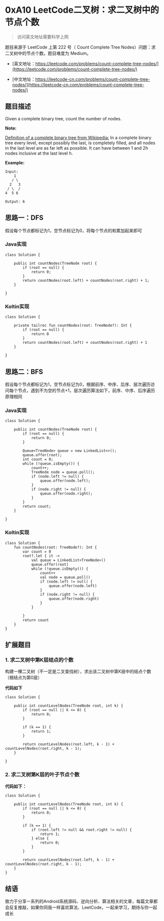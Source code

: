# 0xA10 LeetCode二叉树：求二叉树中的节点个数

> 访问英文地址需要科学上网

题目来源于 LeetCode 上第 222 号（ Count Complete Tree Nodes）问题：求二叉树中的节点个数。题目难度为 Medium。

* [英文地址：https://leetcode.com/problems/count-complete-tree-nodes/](https://leetcode.com/problems/count-complete-tree-nodes/)

* [中文地址：https://leetcode-cn.com/problems/count-complete-tree-nodes/](https://leetcode-cn.com/problems/count-complete-tree-nodes/)

## 题目描述

Given a complete binary tree, count the number of nodes.

**Note:**

[Definition of a complete binary tree from Wikipedia:](https://en.wikipedia.org/wiki/Binary_tree#Types_of_binary_trees)
In a complete binary tree every level, except possibly the last, is completely filled, and all nodes in the last level are as far left as possible. It can have between 1 and 2h nodes inclusive at the last level h.

**Example:**

```
Input: 
    1
   / \
  2   3
 / \  /
4  5 6

Output: 6
```

## 思路一：DFS

假设每个节点都标记为1，空节点标记为0，将每个节点的和累加起来即可

### Java实现

```
class Solution {

    public int countNodes(TreeNode root) {
        if (root == null) {
            return 0;
        }
        return countNodes(root.left) + countNodes(root.right) + 1;
    }

}
```

### Koltin实现

```
class Solution {

    private tailrec fun countNodes(root: TreeNode?): Int {
        if (root == null) {
            return 0
        }
        return countNodes(root.left) + countNodes(root.right) + 1
    }
    
}
```

## 思路二：BFS

假设每个节点都标记为1，空节点标记为0，根据前序、中序、后序、层次遍历访问每个节点，遇到不为空的节点+1，层次遍历算法如下，前序、中序、后序遍历原理相同

### Java实现

```
class Solution {

    public int countNodes(TreeNode root) {
        if (root == null) {
            return 0;
        }

        Queue<TreeNode> queue = new LinkedList<>();
        queue.offer(root);
        int count = 0;
        while (!queue.isEmpty()) {
            count++;
            TreeNode node = queue.poll();
            if (node.left != null) {
                queue.offer(node.left);
            }
            if (node.right != null) {
                queue.offer(node.right);
            }
        }
        return count;
    }

}
```

### Koltin实现

```
class Solution {
    fun countNodes(root: TreeNode?): Int {
        var count = 0
        root?.let { it ->
            val queue = LinkedList<TreeNode>()
            queue.offer(root)
            while (!queue.isEmpty()) {
                count++
                val node = queue.poll()
                if (node.left != null) {
                    queue.offer(node.left)
                }
                if (node.right != null) {
                    queue.offer(node.right)
                }
            }

        }
        return count
    }
}
```


## 扩展题目

### 1. 求二叉树中第K层结点的个数

构建一棵二叉树（不一定是二叉查找树），求出该二叉树中第K层中的结点个数（根结点为第0层）

**代码如下**

```
class Solution {

    public int countLevelNodes(TreeNode root, int k) {
        if (root == null || k <= 0) {
            return 0;
        }

        if (k == 1) {
            return 1;
        }

        return countLevelNodes(root.left, k - 1) + countLevelNodes(root.right, k - 1);
    }

}
```

### 2. 求二叉树第K层的叶子节点个数

**代码如下：**

```
class Solution {

    public int countLevelNodes(TreeNode root, int k) {
        if (root == null || k <= 0) {
            return 0;
        }

        if (k == 1) {
            if (root.left != null && root.right != null) {
                return 1;
            } else {
                return 0;
            }
        }

        return countLevelNodes(root.left, k - 1) + countLevelNodes(root.right, k - 1);
    }
}
```

## 结语

致力于分享一系列的Android系统源码、逆向分析、算法相关的文章，每篇文章都会反复推敲，如果你同我一样喜欢算法、LeetCode，一起来学习，期待与你一起成长


